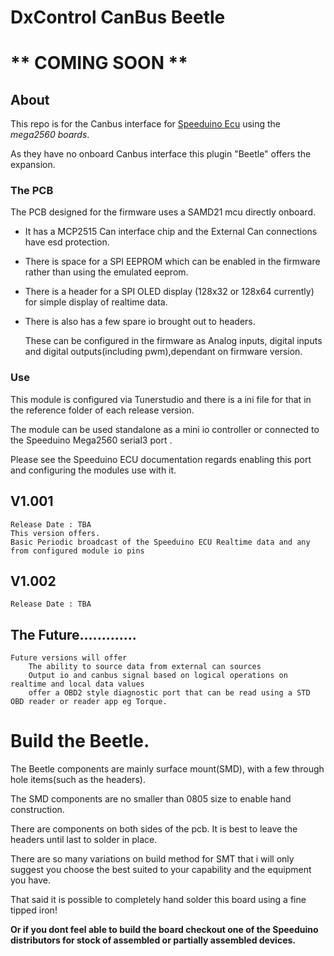 # **DxControl CanBus Beetle**

# ** COMING SOON **

## About
This repo is for the Canbus interface for [Speeduino Ecu](https://github.com/noisymime/speeduino) using the _mega2560 boards_.

As they have no onboard Canbus interface this plugin "Beetle" offers the expansion.

### The PCB		
The PCB designed for the firmware uses a SAMD21 mcu directly onboard.
	
 - It has a MCP2515 Can interface chip and the External Can connections have esd protection.
	
 - There is space for a SPI EEPROM which can be enabled in the firmware rather than using the emulated eeprom.
	
 - There is a header for a SPI OLED display (128x32 or 128x64 currently) for simple display of realtime data.

 - There is also has a few spare io brought out to headers. 
   
   These can be configured in the firmware as Analog inputs, digital inputs and digital outputs(including pwm),dependant on firmware version.
   
### Use   
This module is configured via Tunerstudio and there is a ini file for that in the reference folder of each release version.
		
The module can be used standalone as a mini io controller or connected to the Speeduino Mega2560 serial3 port . 

Please see the Speeduino ECU  documentation regards enabling this port and configuring the modules use with it.
				
## V1.001
    Release Date : TBA
	This version offers.
	Basic Periodic broadcast of the Speeduino ECU Realtime data and any from configured module io pins
				
## V1.002
    Release Date : TBA
	
## The Future.............
	Future versions will offer
		The ability to source data from external can sources
		Output io and canbus signal based on logical operations on realtime and local data values
		offer a OBD2 style diagnostic port that can be read using a STD OBD reader or reader app eg Torque.
				
# Build the Beetle.
 The Beetle components are mainly surface mount(SMD), with a few through hole items(such as the headers).
 
 The SMD components are no smaller than 0805 size to enable hand construction.
 
 There are components on both sides of the pcb. It is best to leave the headers until last to solder in place.

 There are so many variations on build method for SMT that i will only suggest you choose the best suited to your capability and the equipment you have.

 That said it is possible to completely hand solder this board using a fine tipped iron!

 **Or if you dont feel able to build the board checkout one of the Speeduino distributors for stock of assembled or partially assembled devices.**
